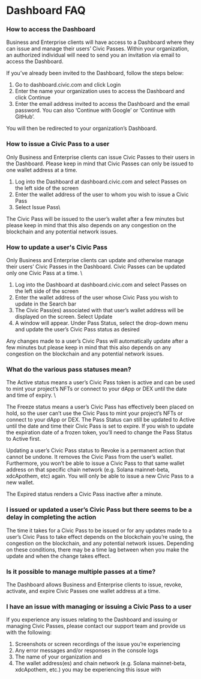 # Dashboard FAQ

### How to access the Dashboard

Business and Enterprise clients will have access to a Dashboard where they can issue and manage their users’ Civic Passes. Within your organization, an authorized individual will need to send you an invitation via email to access the Dashboard.&#x20;



If you’ve already been invited to the Dashboard, follow the steps below:&#x20;

1. Go to dashboard.civic.com and click Login
2. Enter the name your organization uses to access the Dashboard and click Continue
3. Enter the email address invited to access the Dashboard and the email password. You can also ‘Continue with Google’ or ‘Continue with GitHub’.&#x20;



You will then be redirected to your organization’s Dashboard.&#x20;

### How to issue a Civic Pass to a user

Only Business and Enterprise clients can issue Civic Passes to their users in the Dashboard. Please keep in mind that Civic Passes can only be issued to one wallet address at a time.&#x20;



1. Log into the Dashboard at dashboard.civic.com and select Passes on the left side of the screen&#x20;
2. Enter the wallet address of the user to whom you wish to issue a Civic Pass
3. Select Issue Pass\


The Civic Pass will be issued to the user’s wallet after a few minutes but please keep in mind that this also depends on any congestion on the blockchain and any potential network issues.

### How to update a user's Civic Pass

Only Business and Enterprise clients can update and otherwise manage their users’ Civic Passes in the Dashboard. Civic Passes can be updated only one Civic Pass at a time. \


1. Log into the Dashboard at dashboard.civic.com and select Passes on the left side of the screen&#x20;
2. Enter the wallet address of the user whose Civic Pass you wish to update in the Search bar
3. The Civic Pass(es) associated with that user’s wallet address will be displayed on the screen. Select Update
4. A window will appear. Under Pass Status, select the drop-down menu and update the user’s Civic Pass status as desired&#x20;



Any changes made to a user’s Civic Pass will automatically update after a few minutes but please keep in mind that this also depends on any congestion on the blockchain and any potential network issues.&#x20;

### What do the various pass statuses mean?

The Active status means a user’s Civic Pass token is active and can be used to mint your project’s NFTs or connect to your dApp or DEX until the date and time of expiry. \


The Freeze status means a user’s Civic Pass has effectively been placed on hold, so the user can’t use the Civic Pass to mint your project’s NFTs or connect to your dApp or DEX. The Pass Status can still be updated to Active until the date and time their Civic Pass is set to expire. If you wish to update the expiration date of a frozen token, you’ll need to change the Pass Status to Active first.&#x20;



Updating a user’s Civic Pass status to Revoke is a permanent action that cannot be undone. It removes the Civic Pass from the user’s wallet. Furthermore, you won’t be able to issue a Civic Pass to that same wallet address on that specific chain network (e.g. Solana mainnet-beta, xdcApothem, etc) again. You will only be able to issue a new Civic Pass to a new wallet.&#x20;



The Expired status renders a Civic Pass inactive after a minute.&#x20;

### I issued or updated a user’s Civic Pass but there seems to be a delay in completing the action&#x20;

The time it takes for a Civic Pass to be issued or for any updates made to a user’s Civic Pass to take effect depends on the blockchain you’re using, the congestion on the blockchain, and any potential network issues. Depending on these conditions, there may be a time lag between when you make the update and when the change takes effect.&#x20;

### Is it possible to manage multiple passes at a time?&#x20;

The Dashboard allows Business and Enterprise clients to issue, revoke, activate, and expire Civic Passes one wallet address at a time.&#x20;

### &#x20;I have an issue with managing or issuing a Civic Pass to a user

If you experience any issues relating to the Dashboard and issuing or managing Civic Passes, please contact our support team and provide us with the following:&#x20;



1. Screenshots or screen recordings of the issue you’re experiencing
2. Any error messages and/or responses in the console logs
3. The name of your organization and&#x20;
4. The wallet address(es) and chain network (e.g. Solana mainnet-beta, xdcApothem, etc.) you may be experiencing this issue with
